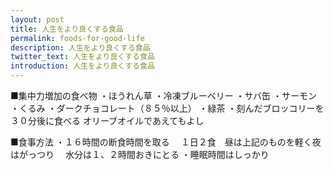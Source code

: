 ```yaml
---
layout: post
title: 人生をより良くする食品
permalink: foods-for-good-life
description: 人生をより良くする食品
twitter_text: 人生をより良くする食品
introduction: 人生をより良くする食品
---
```

■集中力増加の食べ物
・ほうれん草
・冷凍ブルーベリー
・サバ缶
・サーモン
・くるみ
・ダークチョコレート（８５％以上）
・緑茶
・刻んだブロッコリーを３０分後に食べる
オリーブオイルであえてもよし

■食事方法
・１６時間の断食時間を取る
 　１日２食　昼は上記のものを軽く夜はがっつり
　水分は１、２時間おきにとる
・睡眠時間はしっかり

